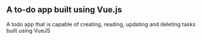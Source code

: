 ## A to-do app built using Vue.js

A todo app that is capable of creating, reading, updating and deleting tasks built using VueJS
